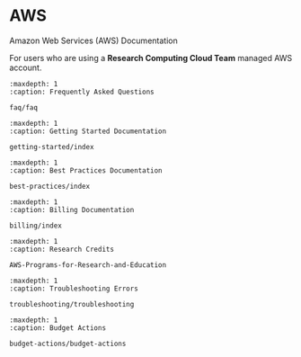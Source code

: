 # AWS

Amazon Web Services (AWS) Documentation

For users who are using a **Research Computing Cloud Team** managed AWS account.

```{toctree}
:maxdepth: 1
:caption: Frequently Asked Questions

faq/faq

```

```{toctree}
:maxdepth: 1
:caption: Getting Started Documentation

getting-started/index

```

```{toctree}
:maxdepth: 1
:caption: Best Practices Documentation

best-practices/index

```


```{toctree}
:maxdepth: 1
:caption: Billing Documentation

billing/index

```

```{toctree}
:maxdepth: 1
:caption: Research Credits

AWS-Programs-for-Research-and-Education

```

```{toctree}
:maxdepth: 1
:caption: Troubleshooting Errors

troubleshooting/troubleshooting

```

```{toctree}
:maxdepth: 1
:caption: Budget Actions
    
budget-actions/budget-actions

```
